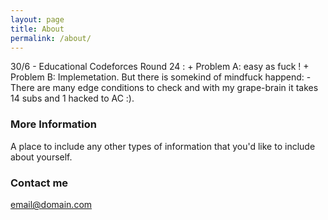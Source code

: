 ```yaml
---
layout: page
title: About
permalink: /about/
---
```


30/6 - Educational Codeforces Round 24 : + Problem A: easy as fuck !
                                         + Problem B: Implemetation. But there is somekind of mindfuck happend: 
                                              - There are many edge conditions to check and with my grape-brain it takes 14 subs and 1 
                                                hacked to AC :).

### More Information

A place to include any other types of information that you'd like to include about yourself.

### Contact me

[email@domain.com](mailto:email@domain.com)

